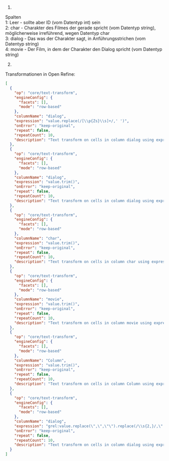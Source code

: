1.  
Spalten  
1: Leer    - sollte aber ID (vom Datentyp int) sein  
2: char    - Charakter des Filmes der gerade spricht (vom Datentyp string), möglicherweise irreführend, wegen Datentyp char  
3: dialog  - Das was der Charakter sagt, in Anführungsstrichen (vom Datentyp string)  
4: movie   - Der Film, in dem der Charakter den Dialog spricht (vom Datentyp string)  
  
2.  
Transformationen in Open Refine:  
```json
[
  {
    "op": "core/text-transform",
    "engineConfig": {
      "facets": [],
      "mode": "row-based"
    },
    "columnName": "dialog",
    "expression": "value.replace(/[\\p{Zs}\\s]+/,' ')",
    "onError": "keep-original",
    "repeat": false,
    "repeatCount": 10,
    "description": "Text transform on cells in column dialog using expression value.replace(/[\\p{Zs}\\s]+/,' ')"
  },
  {
    "op": "core/text-transform",
    "engineConfig": {
      "facets": [],
      "mode": "row-based"
    },
    "columnName": "dialog",
    "expression": "value.trim()",
    "onError": "keep-original",
    "repeat": false,
    "repeatCount": 10,
    "description": "Text transform on cells in column dialog using expression value.trim()"
  },
  {
    "op": "core/text-transform",
    "engineConfig": {
      "facets": [],
      "mode": "row-based"
    },
    "columnName": "char",
    "expression": "value.trim()",
    "onError": "keep-original",
    "repeat": false,
    "repeatCount": 10,
    "description": "Text transform on cells in column char using expression value.trim()"
  },
  {
    "op": "core/text-transform",
    "engineConfig": {
      "facets": [],
      "mode": "row-based"
    },
    "columnName": "movie",
    "expression": "value.trim()",
    "onError": "keep-original",
    "repeat": false,
    "repeatCount": 10,
    "description": "Text transform on cells in column movie using expression value.trim()"
  },
  {
    "op": "core/text-transform",
    "engineConfig": {
      "facets": [],
      "mode": "row-based"
    },
    "columnName": "Column",
    "expression": "value.trim()",
    "onError": "keep-original",
    "repeat": false,
    "repeatCount": 10,
    "description": "Text transform on cells in column Column using expression value.trim()"
  },
  {
    "op": "core/text-transform",
    "engineConfig": {
      "facets": [],
      "mode": "row-based"
    },
    "columnName": "dialog",
    "expression": "grel:value.replace(\",\",\"\").replace(/\\s{2,}/,\" \").replace(/^ | $/,\"\")",
    "onError": "keep-original",
    "repeat": false,
    "repeatCount": 10,
    "description": "Text transform on cells in column dialog using expression grel:value.replace(\",\",\"\").replace(/\\s{2,}/,\" \").replace(/^ | $/,\"\")"
  }
]
```
